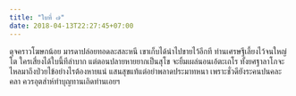 ```yaml
---
title: "ใบที่ ๗"
date: 2018-04-13T22:27:45+07:00
---
```

ดุจคราวโฆษกน้อย มารดาปล่อยทอดละสละหนี เขาเก็บได้นำไปขายไว้อีกที ท่านเศรษฐีเลี้ยงไว้จนใหญ่โต ใครเสี่ยงได้ใบนี้ทีลำบาก แต่ตอนปลายหายยากเป็นสุโข จะยิ้มเผล่นอนเอ้ตะเถโร ทั้งยศฐาลาโภจะไหลมาถึงป่วยไข้อย่างไรต้องหายแน่ แสนสุขแท้แต่อย่าพลาดประมาทหนา เพราะชั่วดียังระคนปนคละคลา ควรอุตส่าห์ทำบุญทานเถิดท่านเอยฯ
